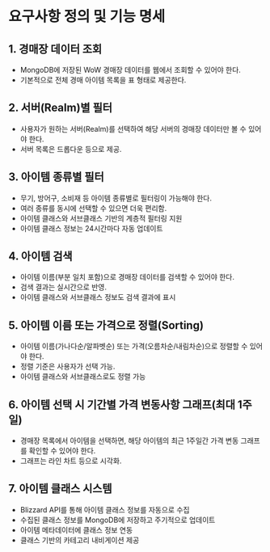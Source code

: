 # 요구사항 정의 및 기능 명세

## 1. 경매장 데이터 조회
- MongoDB에 저장된 WoW 경매장 데이터를 웹에서 조회할 수 있어야 한다.
- 기본적으로 전체 경매 아이템 목록을 표 형태로 제공한다.

## 2. 서버(Realm)별 필터
- 사용자가 원하는 서버(Realm)를 선택하여 해당 서버의 경매장 데이터만 볼 수 있어야 한다.
- 서버 목록은 드롭다운 등으로 제공.

## 3. 아이템 종류별 필터
- 무기, 방어구, 소비재 등 아이템 종류별로 필터링이 가능해야 한다.
- 여러 종류를 동시에 선택할 수 있으면 더욱 편리함.
- 아이템 클래스와 서브클래스 기반의 계층적 필터링 지원
- 아이템 클래스 정보는 24시간마다 자동 업데이트

## 4. 아이템 검색
- 아이템 이름(부분 일치 포함)으로 경매장 데이터를 검색할 수 있어야 한다.
- 검색 결과는 실시간으로 반영.
- 아이템 클래스와 서브클래스 정보도 검색 결과에 표시

## 5. 아이템 이름 또는 가격으로 정렬(Sorting)
- 아이템 이름(가나다순/알파벳순) 또는 가격(오름차순/내림차순)으로 정렬할 수 있어야 한다.
- 정렬 기준은 사용자가 선택 가능.
- 아이템 클래스와 서브클래스로도 정렬 가능

## 6. 아이템 선택 시 기간별 가격 변동사항 그래프(최대 1주일)
- 경매장 목록에서 아이템을 선택하면, 해당 아이템의 최근 1주일간 가격 변동 그래프를 확인할 수 있어야 한다.
- 그래프는 라인 차트 등으로 시각화.

## 7. 아이템 클래스 시스템
- Blizzard API를 통해 아이템 클래스 정보를 자동으로 수집
- 수집된 클래스 정보를 MongoDB에 저장하고 주기적으로 업데이트
- 아이템 메타데이터에 클래스 정보 연동
- 클래스 기반의 카테고리 내비게이션 제공 